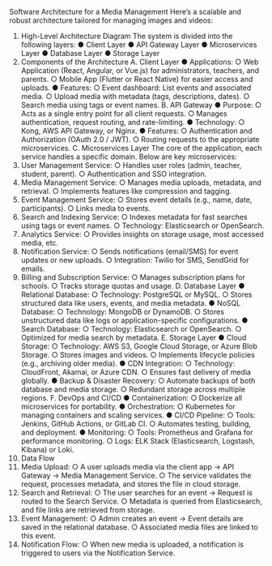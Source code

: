 Software Architecture for a Media Management
Here’s a scalable and robust architecture tailored for managing images and videos:
1. High-Level Architecture Diagram
The system is divided into the following layers:
● Client Layer
● API Gateway Layer
● Microservices Layer
● Database Layer
● Storage Layer
2. Components of the Architecture
A. Client Layer
● Applications:
○ Web Application (React, Angular, or Vue.js) for administrators, teachers, and
parents.
○ Mobile App (Flutter or React Native) for easier access and uploads.
● Features:
○ Event dashboard: List events and associated media.
○ Upload media with metadata (tags, descriptions, dates).
○ Search media using tags or event names.
B. API Gateway
● Purpose:
○ Acts as a single entry point for all client requests.
○ Manages authentication, request routing, and rate-limiting.
● Technology:
○ Kong, AWS API Gateway, or Nginx.
● Features:
○ Authentication and Authorization (OAuth 2.0 / JWT).
○ Routing requests to the appropriate microservices.
C. Microservices Layer
The core of the application, each service handles a specific domain. Below are key
microservices:
1. User Management Service:
○ Handles user roles (admin, teacher, student, parent).
○ Authentication and SSO integration.
2. Media Management Service:
○ Manages media uploads, metadata, and retrieval.
○ Implements features like compression and tagging.
3. Event Management Service:
○ Stores event details (e.g., name, date, participants).
○ Links media to events.
4. Search and Indexing Service:
○ Indexes metadata for fast searches using tags or event names.
○ Technology: Elasticsearch or OpenSearch.
5. Analytics Service:
○ Provides insights on storage usage, most accessed media, etc.
6. Notification Service:
○ Sends notifications (email/SMS) for event updates or new uploads.
○ Integration: Twilio for SMS, SendGrid for emails.
7. Billing and Subscription Service:
○ Manages subscription plans for schools.
○ Tracks storage quotas and usage.
D. Database Layer
● Relational Database:
○ Technology: PostgreSQL or MySQL.
○ Stores structured data like users, events, and media metadata.
● NoSQL Database:
○ Technology: MongoDB or DynamoDB.
○ Stores unstructured data like logs or application-specific configurations.
● Search Database:
○ Technology: Elasticsearch or OpenSearch.
○ Optimized for media search by metadata.
E. Storage Layer
● Cloud Storage:
○ Technology: AWS S3, Google Cloud Storage, or Azure Blob Storage.
○ Stores images and videos.
○ Implements lifecycle policies (e.g., archiving older media).
● CDN Integration:
○ Technology: CloudFront, Akamai, or Azure CDN.
○ Ensures fast delivery of media globally.
● Backup & Disaster Recovery:
○ Automate backups of both database and media storage.
○ Redundant storage across multiple regions.
F. DevOps and CI/CD
● Containerization:
○ Dockerize all microservices for portability.
● Orchestration:
○ Kubernetes for managing containers and scaling services.
● CI/CD Pipeline:
○ Tools: Jenkins, GitHub Actions, or GitLab CI.
○ Automates testing, building, and deployment.
● Monitoring:
○ Tools: Prometheus and Grafana for performance monitoring.
○ Logs: ELK Stack (Elasticsearch, Logstash, Kibana) or Loki.
3. Data Flow
1. Media Upload:
○ A user uploads media via the client app → API Gateway → Media Management
Service.
○ The service validates the request, processes metadata, and stores the file in
cloud storage.
2. Search and Retrieval:
○ The user searches for an event → Request is routed to the Search Service.
○ Metadata is queried from Elasticsearch, and file links are retrieved from storage.
3. Event Management:
○ Admin creates an event → Event details are saved in the relational database.
○ Associated media files are linked to this event.
4. Notification Flow:
○ When new media is uploaded, a notification is triggered to users via the
Notification Service.
